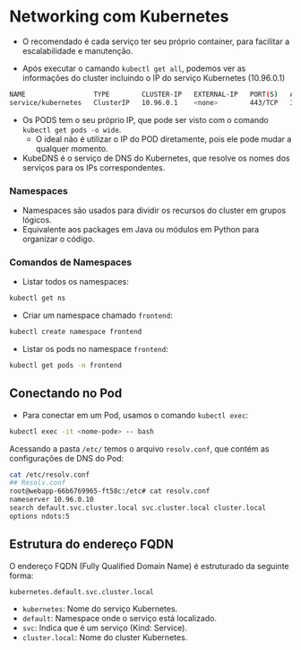 # Networking com Kubernetes

- O recomendado é cada serviço ter seu próprio container, para facilitar a escalabilidade e manutenção.

- Após executar o camando `kubectl get all`, podemos ver as informações do cluster incluindo o IP do serviço Kubernetes (10.96.0.1)

``` bash
NAME                 TYPE        CLUSTER-IP   EXTERNAL-IP   PORT(S)   AGE
service/kubernetes   ClusterIP   10.96.0.1    <none>        443/TCP   3h35m
```

- Os PODS tem o seu próprio IP, que pode ser visto com o comando `kubectl get pods -o wide`.
  - O ideal não é utilizar o IP do POD diretamente, pois ele pode mudar a qualquer momento.
- KubeDNS é o serviço de DNS do Kubernetes, que resolve os nomes dos serviços para os IPs correspondentes.

### Namespaces

- Namespaces são usados para dividir os recursos do cluster em grupos lógicos.
- Equivalente aos packages em Java ou módulos em Python para organizar o código.

### Comandos de Namespaces

- Listar todos os namespaces:

```bash
kubectl get ns
```

- Criar um namespace chamado `frontend`:

```bash
kubectl create namespace frontend
```

- Listar os pods no namespace `frontend`:

```bash
kubectl get pods -n frontend
```

## Conectando no Pod

- Para conectar em um Pod, usamos o comando `kubectl exec`:

```bash
kubectl exec -it <nome-pode> -- bash
```

Acessando a pasta `/etc/` temos o arquivo `resolv.conf`, que contém as configurações de DNS do Pod:

```bash
cat /etc/resolv.conf
## Resolv.conf
root@webapp-66b6769965-ft58c:/etc# cat resolv.conf 
nameserver 10.96.0.10
search default.svc.cluster.local svc.cluster.local cluster.local
options ndots:5
```

## Estrutura do endereço FQDN

O endereço FQDN (Fully Qualified Domain Name) é estruturado da seguinte forma:

`kubernetes.default.svc.cluster.local`

- `kubernetes`: Nome do serviço Kubernetes.
- `default`: Namespace onde o serviço está localizado.
- `svc`: Indica que é um serviço (Kind: Service).
- `cluster.local`: Nome do cluster Kubernetes.
